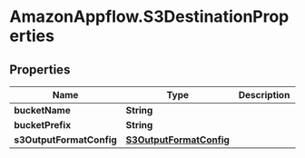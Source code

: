 # AmazonAppflow.S3DestinationProperties

## Properties

Name | Type | Description | Notes
------------ | ------------- | ------------- | -------------
**bucketName** | **String** |  | 
**bucketPrefix** | **String** |  | [optional] 
**s3OutputFormatConfig** | [**S3OutputFormatConfig**](S3OutputFormatConfig.md) |  | [optional] 


